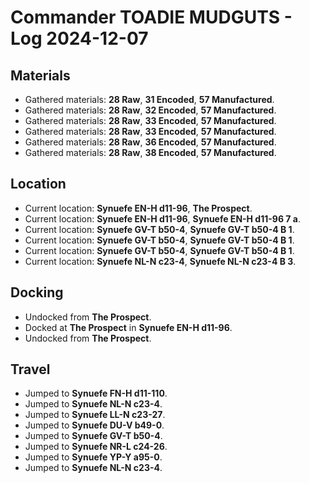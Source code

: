 # Commander TOADIE MUDGUTS - Log 2024-12-07

## Materials
- Gathered materials: **28 Raw**, **31 Encoded**, **57 Manufactured**.
- Gathered materials: **28 Raw**, **32 Encoded**, **57 Manufactured**.
- Gathered materials: **28 Raw**, **33 Encoded**, **57 Manufactured**.
- Gathered materials: **28 Raw**, **33 Encoded**, **57 Manufactured**.
- Gathered materials: **28 Raw**, **36 Encoded**, **57 Manufactured**.
- Gathered materials: **28 Raw**, **38 Encoded**, **57 Manufactured**.

## Location
- Current location: **Synuefe EN-H d11-96**, **The Prospect**.
- Current location: **Synuefe EN-H d11-96**, **Synuefe EN-H d11-96 7 a**.
- Current location: **Synuefe GV-T b50-4**, **Synuefe GV-T b50-4 B 1**.
- Current location: **Synuefe GV-T b50-4**, **Synuefe GV-T b50-4 B 1**.
- Current location: **Synuefe GV-T b50-4**, **Synuefe GV-T b50-4 B 1**.
- Current location: **Synuefe NL-N c23-4**, **Synuefe NL-N c23-4 B 3**.

## Docking
- Undocked from **The Prospect**.
- Docked at **The Prospect** in **Synuefe EN-H d11-96**.
- Undocked from **The Prospect**.

## Travel
- Jumped to **Synuefe FN-H d11-110**.
- Jumped to **Synuefe NL-N c23-4**.
- Jumped to **Synuefe LL-N c23-27**.
- Jumped to **Synuefe DU-V b49-0**.
- Jumped to **Synuefe GV-T b50-4**.
- Jumped to **Synuefe NR-L c24-26**.
- Jumped to **Synuefe YP-Y a95-0**.
- Jumped to **Synuefe NL-N c23-4**.

